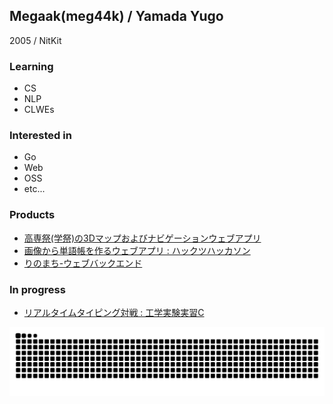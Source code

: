 ## Megaak(meg44k) / Yamada Yugo

2005 / NitKit

### Learning

- CS
- NLP
- CLWEs

### Interested in

- Go
- Web
- OSS
- etc...

### Products
- [高専祭(学祭)の3Dマップおよびナビゲーションウェブアプリ](https://github.com/meg44k/NavigationKCTFesApp)
- [画像から単語帳を作るウェブアプリ : ハックツハッカソン](https://github.com/meg44k/Hackathon-stego)
- [りのまち-ウェブバックエンド](https://github.com/meg44k/Rinomachi-Back)
### In progress
- [リアルタイムタイピング対戦 : 工学実験実習C](https://github.com/meg44k/PracticalClass2025)

![](https://raw.githubusercontent.com/meg44k/meg44k/output/github-contribution-grid-snake.svg)
